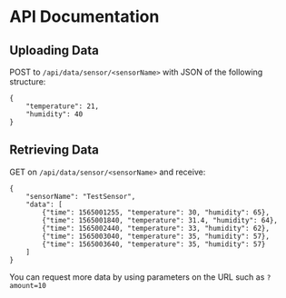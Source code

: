 # API Documentation

## Uploading Data
POST to `/api/data/sensor/<sensorName>` with JSON of the following structure:
```
{
    "temperature": 21,
    "humidity": 40
}
```

## Retrieving Data
GET on `/api/data/sensor/<sensorName>` and receive:
```
{
    "sensorName": "TestSensor",
    "data": [
        {"time": 1565001255, "temperature": 30, "humidity": 65},
        {"time": 1565001840, "temperature": 31.4, "humidity": 64},
        {"time": 1565002440, "temperature": 33, "humidity": 62},
        {"time": 1565003040, "temperature": 35, "humidity": 57},
        {"time": 1565003640, "temperature": 35, "humidity": 57}
    ]
}
```

You can request more data by using parameters on the URL such as `?amount=10`